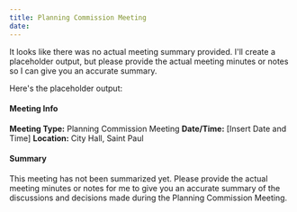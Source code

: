 ```yaml
---
title: Planning Commission Meeting
date: 
---
```

It looks like there was no actual meeting summary provided. I'll create a placeholder output, but please provide the actual meeting minutes or notes so I can give you an accurate summary.

Here's the placeholder output:

#### Meeting Info
**Meeting Type:** Planning Commission Meeting
**Date/Time:** [Insert Date and Time]
**Location:** City Hall, Saint Paul

#### Summary
This meeting has not been summarized yet. Please provide the actual meeting minutes or notes for me to give you an accurate summary of the discussions and decisions made during the Planning Commission Meeting.

